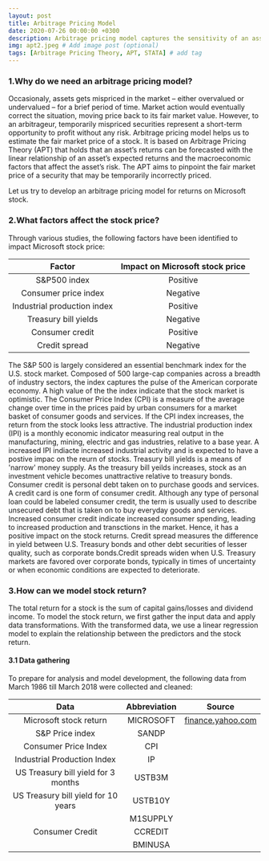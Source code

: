 ```yaml
---
layout: post
title: Arbitrage Pricing Model
date: 2020-07-26 00:00:00 +0300
description: Arbitrage pricing model captures the sensitivity of an asset's returns to changes in certain macroeconomic variables that affect it.# Add post description (optional)
img: apt2.jpeg # Add image post (optional)
tags: [Arbitrage Pricing Theory, APT, STATA] # add tag
---
```


### 1.Why do we need an arbitrage pricing model? 
Occasionaly, assets gets mispriced in the market – either overvalued or undervalued – for a brief period of time. Market action would eventually correct the situation, moving price back to its fair market value. However, to an arbitrageur, temporarily mispriced securities represent a short-term opportunity to profit without any risk. 
Arbitrage pricing model helps us to estimate the fair market price of a stock. It is based on Arbitrage Pricing Theory (APT) that holds that an asset’s returns can be forecasted with the linear relationship of an asset’s expected returns and the macroeconomic factors that affect the asset’s risk.  The APT aims to pinpoint the fair market price of a security that may be temporarily incorrectly priced. 

Let us try to develop an arbitrage pricing model for returns on Microsoft stock.

### 2.What factors affect the stock price?

 Through various studies, the following factors have been identified to impact Microsoft stock price:

| Factor | Impact on Microsoft stock price |
|:---:|:---:|
|S&P500 index|Positive|
|Consumer price index|Negative|
|Industrial production index|Positive|
|Treasury bill yields|Negative|
|Consumer credit|Positive|
|Credit spread|Negative|

The S&P 500 is largely considered an essential benchmark index for the U.S. stock market. Composed of 500 large-cap companies across a breadth of industry sectors, the index captures the pulse of the American corporate economy. A high value of the the index indicate that the stock market is optimistic. 
The Consumer Price Index (CPI) is a measure of the average change over time in the prices paid by urban consumers for a market basket of consumer goods and services. If the CPI index increases, the return from the stock looks less attractive. 
The industrial production index (IPI) is a monthly economic indicator measuring real output in the manufacturing, mining, electric and gas industries, relative to a base year. A increased IPI indiacte increased industrial activity and is expected to have a postive impac on the reurn of stocks.
Treasury bill yields is a means of 'narrow' money supply. As the treasury bill yeilds increases, stock as an investment vehicle becomes unattractive relative to treasury bonds.
Consumer credit is personal debt taken on to purchase goods and services. A credit card is one form of consumer credit. Although any type of personal loan could be labeled consumer credit, the term is usually used to describe unsecured debt that is taken on to buy everyday goods and services. Increased consumer credit indicate increased consumer spending, leading to increased production and transctions in the market. Hence, it has a positive impact on the stock returns.
Credit spread measures the difference in yield between U.S. Treasury bonds and other debt securities of lesser quality, such as corporate bonds.Credit spreads widen when U.S. Treasury markets are favored over corporate bonds, typically in times of uncertainty or when economic conditions are expected to deteriorate.

### 3.How can we model stock return?
The total return for a stock is the sum of capital gains/losses and dividend income.
To model the stock return, we first gather the input data and apply data transformations. With the transformed data, we use a linear regression model to explain the relationship between the predictors and the stock return. 

#### 3.1 Data gathering
To prepare for analysis and model development, the following data from March 1986 till March 2018 were collected and cleaned:

|Data|Abbreviation|Source|
|:---:|:---:|:---:|
|Microsoft stock return|MICROSOFT|[finance.yahoo.com](https://finance.yahoo.com)|
|S&P Price index|SANDP||
|Consumer Price Index|CPI||
|Industrial Production Index|IP||
|US Treasury bill yield for 3 months|USTB3M||
|US Treasury bill yield for 10 years|USTB10Y||
||M1SUPPLY|
|Consumer Credit|CCREDIT|
||BMINUSA||

